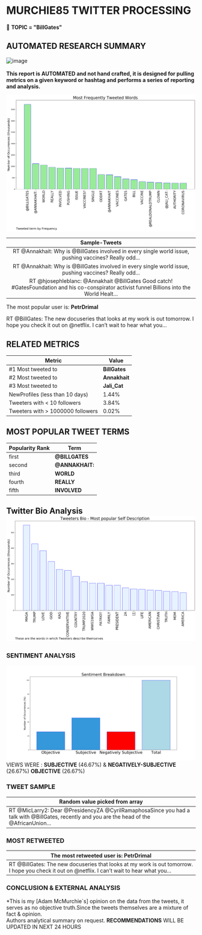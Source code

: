 # MURCHIE85 TWITTER PROCESSING 
&#x1F34E; **TOPIC = "BillGates"**

## AUTOMATED RESEARCH SUMMARY

![image](https://marketingplatform.google.com/about/static/images/gmp/analytics-smb-benefit.jpg)
<br></br>
<b> This report is AUTOMATED and not hand crafted, it is designed for pulling metrics on a given keyword or hashtag and performs a series of reporting and analysis.</b>



![image](TWEETS.png)



|                **Sample-Tweets**        |
| :-------------: |
| RT @Annakhait: Why is @BillGates involved in every single world issue, pushing vaccines? Really odd... |
| RT @Annakhait: Why is @BillGates involved in every single world issue, pushing vaccines? Really odd... |
| RT @hjosephleblanc: @Annakhait @BillGates Good catch! #GatesFoundation and his co-conspirator activist funnel Billions into the World Healt… |

The most popular user is: **PetrDrimal**
<div class="alert alert-block alert-danger"> RT @BillGates: The new docuseries that looks at my work is out tomorrow. I hope you check it out on @netflix. I can’t wait to hear what you…</div>

## RELATED METRICS<br>
| Metric | Value |
| ------------- | ------------- |
| #1 Most tweeted to  | **BillGates** |
| #2 Most tweeted to  | **Annakhait** |
| #3 Most tweeted to  | **Jali_Cat** |
| NewProfiles (less than 10 days) | 1.44%  |
| Tweeters with < 10 followers  | 3.84%|
| Tweeters with > 1000000 followers  | 0.02%  |



## MOST POPULAR TWEET TERMS 


| Popularity Rank  | Term |
| ------------- | ------------- |
| first  | **@BILLGATES**  |
| second  | **@ANNAKHAIT:**  |
| third  | **WORLD** |
| fourth  | **REALLY**  |
| fifth  | **INVOLVED**  |


## Twitter Bio Analysis![image](BIO.png)
### SENTIMENT ANALYSIS
![image](sentiment.png)
VIEWS WERE : **SUBJECTIVE**  (46.67%) & **NEGATIVELY-SUBJECTIVE** (26.67%) **OBJECTIVE** (26.67%)

### TWEET SAMPLE 
| Random value picked from array |
| ------------- |
|RT @MicLarry2: Dear @PresidencyZA @CyrilRamaphosaSince you had a talk with @BillGates, recently and you are the head of the @AfricanUnion… |

### MOST RETWEETED 

| The most retweeted user is: **PetrDrimal**  |
| ------------- |
| RT @BillGates: The new docuseries that looks at my work is out tomorrow. I hope you check it out on @netflix. I can’t wait to hear what you… |

### CONCLUSION & EXTERNAL ANALYSIS

*This is my [Adam McMurchie`s] opinion on the data from the tweets, it serves as no objective truth.Since the tweets themselves are a mixture of fact & opinion.<br>
Authors analytical summary on request.
**RECOMMENDATIONS** WILL BE UPDATED IN NEXT  24 HOURS <br>